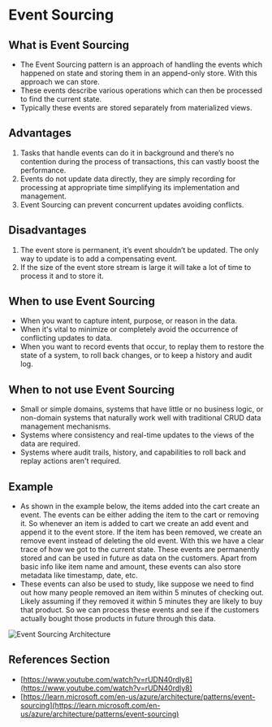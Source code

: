 # Event Sourcing 
    
## What is Event Sourcing

* The Event Sourcing pattern is an approach of handling the events which happened on state and storing them in an append-only store. With this approach we can store. 
* These events describe various operations which can then be processed to find the current state.
* Typically these events are stored separately from materialized views.

## Advantages

1. Tasks that handle events can do it in background and there’s no contention during the process of transactions, this can vastly boost the performance.
2. Events do not update data directly, they are simply recording for processing at appropriate time simplifying its implementation and management.
3. Event Sourcing can prevent concurrent updates avoiding conflicts.

## Disadvantages

1. The event store is permanent, it’s event shouldn’t be updated. The only way to update is to add a compensating event.
2. If the size of the event store stream is large it will take a lot of time to process it and to store it.

## When to use Event Sourcing

* When you want to capture intent, purpose, or reason in the data.
* When it's vital to minimize or completely avoid the occurrence of conflicting updates to data.
* When you want to record events that occur, to replay them to restore the state of a system, to roll back changes, or to keep a history and audit log. 

## When to not use Event Sourcing

* Small or simple domains, systems that have little or no business logic, or non-domain systems that naturally work well with traditional CRUD data management mechanisms.
* Systems where consistency and real-time updates to the views of the data are required.
* Systems where audit trails, history, and capabilities to roll back and replay actions aren't required.


## Example 

* As shown in the example below, the items added into the cart create an event. The events can be either adding the item to the cart or removing it. So whenever an item is added to cart we create an add event and append it to the event store. If the item has been removed, we create an remove event instead of deleting the old event. With this we have a clear trace of how we got to the current state. These events are permanently stored and can be used in future as data on the customers. Apart from basic info like item name and amount, these events can also store metadata like timestamp, date, etc. 
* These events can also be used to study, like suppose we need to find out how many people removed an item within 5 minutes of checking out. Likely assuming if they removed it within 5 minutes they are likely to buy that product. So we can process these events and see if the customers actually bought those products in future through this data.

 ![ Event Sourcing Architecture](https://learn.microsoft.com/en-us/azure/architecture/patterns/_images/event-sourcing-overview.png "TEvent Sourcing Architecture")


## References Section
* [https://www.youtube.com/watch?v=rUDN40rdly8](https://www.youtube.com/watch?v=rUDN40rdly8)
* [https://learn.microsoft.com/en-us/azure/architecture/patterns/event-sourcing](https://learn.microsoft.com/en-us/azure/architecture/patterns/event-sourcing)